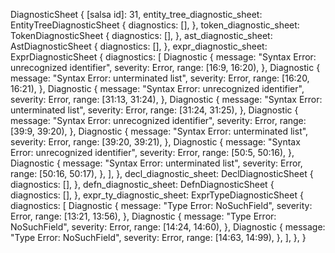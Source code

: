 DiagnosticSheet {
    [salsa id]: 31,
    entity_tree_diagnostic_sheet: EntityTreeDiagnosticSheet {
        diagnostics: [],
    },
    token_diagnostic_sheet: TokenDiagnosticSheet {
        diagnostics: [],
    },
    ast_diagnostic_sheet: AstDiagnosticSheet {
        diagnostics: [],
    },
    expr_diagnostic_sheet: ExprDiagnosticSheet {
        diagnostics: [
            Diagnostic {
                message: "Syntax Error: unrecognized identifier",
                severity: Error,
                range: [16:9, 16:20),
            },
            Diagnostic {
                message: "Syntax Error: unterminated list",
                severity: Error,
                range: [16:20, 16:21),
            },
            Diagnostic {
                message: "Syntax Error: unrecognized identifier",
                severity: Error,
                range: [31:13, 31:24),
            },
            Diagnostic {
                message: "Syntax Error: unterminated list",
                severity: Error,
                range: [31:24, 31:25),
            },
            Diagnostic {
                message: "Syntax Error: unrecognized identifier",
                severity: Error,
                range: [39:9, 39:20),
            },
            Diagnostic {
                message: "Syntax Error: unterminated list",
                severity: Error,
                range: [39:20, 39:21),
            },
            Diagnostic {
                message: "Syntax Error: unrecognized identifier",
                severity: Error,
                range: [50:5, 50:16),
            },
            Diagnostic {
                message: "Syntax Error: unterminated list",
                severity: Error,
                range: [50:16, 50:17),
            },
        ],
    },
    decl_diagnostic_sheet: DeclDiagnosticSheet {
        diagnostics: [],
    },
    defn_diagnostic_sheet: DefnDiagnosticSheet {
        diagnostics: [],
    },
    expr_ty_diagnostic_sheet: ExprTypeDiagnosticSheet {
        diagnostics: [
            Diagnostic {
                message: "Type Error: NoSuchField",
                severity: Error,
                range: [13:21, 13:56),
            },
            Diagnostic {
                message: "Type Error: NoSuchField",
                severity: Error,
                range: [14:24, 14:60),
            },
            Diagnostic {
                message: "Type Error: NoSuchField",
                severity: Error,
                range: [14:63, 14:99),
            },
        ],
    },
}